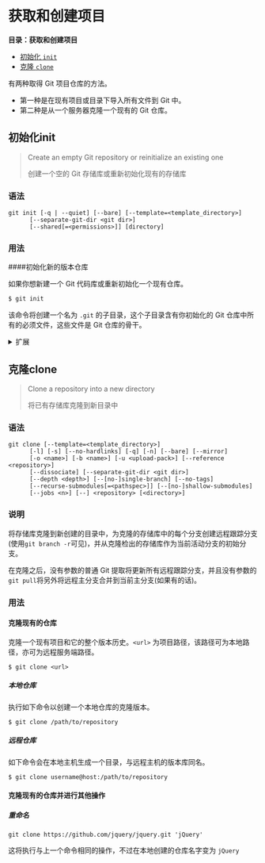 # 获取和创建项目

**目录：获取和创建项目**

- [初始化 `init`](#初始化init)
- [克隆 `clone`](#克隆clone)

有两种取得 Git 项目仓库的方法。 

- 第一种是在现有项目或目录下导入所有文件到 Git 中。
-  第二种是从一个服务器克隆一个现有的 Git 仓库。

## 初始化init

> Create an empty Git repository or reinitialize an existing one
>
> 创建一个空的 Git 存储库或重新初始化现有的存储库

### 语法

```
git init [-q | --quiet] [--bare] [--template=<template_directory>]
      [--separate-git-dir <git dir>]
      [--shared[=<permissions>]] [directory]
```

### 用法

####初始化新的版本仓库 

如果你想新建一个 Git 代码库或重新初始化一个现有仓库。

```javascript
$ git init
```

该命令将创建一个名为 `.git` 的子目录，这个子目录含有你初始化的 Git 仓库中所有的必须文件，这些文件是 Git 仓库的骨干。

<details>

<summary>扩展</summary>

新建一个目录，将其初始化为Git代码库。`<project-name>` 为新建代码库的名称。

```
$ git init <project-name>
```

</details>

## 克隆clone

> Clone a repository into a new directory
>
> 将已有存储库克隆到新目录中

### 语法

```
git clone [--template=<template_directory>]
	  [-l] [-s] [--no-hardlinks] [-q] [-n] [--bare] [--mirror]
	  [-o <name>] [-b <name>] [-u <upload-pack>] [--reference <repository>]
	  [--dissociate] [--separate-git-dir <git dir>]
	  [--depth <depth>] [--[no-]single-branch] [--no-tags]
	  [--recurse-submodules[=<pathspec>]] [--[no-]shallow-submodules]
	  [--jobs <n>] [--] <repository> [<directory>]
```

### 说明

将存储库克隆到新创建的目录中，为克隆的存储库中的每个分支创建远程跟踪分支(使用`git branch -r`可见)，并从克隆检出的存储库作为当前活动分支的初始分支。

在克隆之后，没有参数的普通 Git 提取将更新所有远程跟踪分支，并且没有参数的`git pull`将另外将远程主分支合并到当前主分支(如果有的话)。

### 用法

#### 克隆现有的仓库

克隆一个现有项目和它的整个版本历史。`<url>` 为项目路径，该路径可为本地路径，亦可为远程服务端路径。

```
$ git clone <url>
```

##### 本地仓库

执行如下命令以创建一个本地仓库的克隆版本。

```
$ git clone /path/to/repository
```

##### 远程仓库

如下命令会在本地主机生成一个目录，与远程主机的版本库同名。

```
$ git clone username@host:/path/to/repository
```

#### 克隆现有的仓库并进行其他操作

##### 重命名

```
git clone https://github.com/jquery/jquery.git 'jQuery'
```

这将执行与上一个命令相同的操作，不过在本地创建的仓库名字变为 `jQuery` 
